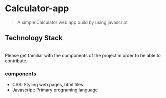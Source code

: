 # Calculator-app
> A simple Calculator web app build by using javascript

## Technology Stack 
</br>
Please get familiar with the components of the project in order to be able to contribute.

### components
- CSS: Styling web pages, html files
- Javascript: Primary programing language
